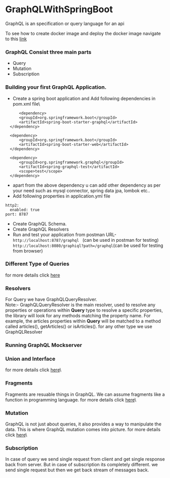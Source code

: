# GraphQLWithSpringBoot
GraphQL is an specification or query language for an api <br/>

To see how to create docker image and deploy the docker image navigate to this [link](/springboot-graphql/docker-deploy-steps.md)

### GraphQL Consist three main parts
 * Query
 * Mutation
 * Subscription

### Building your first GraphQL Application.
  - Create a spring boot application and Add following dependencies in pom.xml file\
  ```
	    <dependency>
		<groupId>org.springframework.boot</groupId>
		<artifactId>spring-boot-starter-graphql</artifactId>
	</dependency>

	<dependency>
		<groupId>org.springframework.boot</groupId>
		<artifactId>spring-boot-starter-web</artifactId>
	</dependency>

	<dependency>
		<groupId>org.springframework.graphql</groupId>
		<artifactId>spring-graphql-test</artifactId>
		<scope>test</scope>
	</dependency>
  ```
  - apart from the above dependency u can add other dependency as per your need such as mysql connector, spring data jpa, lombok etc..
  - Add following properties in application.yml file <br/>
   ``` server:
   http2:
     enabled: true
   port: 8787

  ```
 - Create GraphQL Schema.
 - Create GraphQL Resolvers
 - Run and test your application from postman
	URL- ``` http://localhost:8787/graphql  ``` (can be used in postman for testing)<br/>
	``` http://localhost:8080/graphiql?path=/graphql ```(can be used for testing from browser)<br/>

### Different Type of Queries
for more details click [here](springboot-graphql/GraphQLQueriesAndResponse.md)<br/>

### Resolvers
For Query we have GraphQLQueryResolver.</br>
Note:- GraphQLQueryResolver is the main resolver, used to resolve any properties or operations within **Query** type
to resolve a specific properties, the library will look for any methods matching the property name. For example, the articles properties within **Query** will be matched to a method called articles(), getArticles() or isArticles().
for any other type we use GraphQLResolver

### Running GraphQL Mockserver

### Union and Interface
for more details click [here](https://github.com/singhrakeshgkp/spring/blob/master/springboot-graphql/union_interface.md)\

### Fragments
Fragments are resuable things in GraphQL. We can assume fragments like a function in programming language.
for more details click [here](https://github.com/singhrakeshgkp/spring/blob/master/springboot-graphql/fragments.md)\

### Mutation
GraphQL is not just about queries, it also provides a way to manipulate the data. This is where GraphQL mutation comes into picture.
for more details click [here](https://github.com/singhrakeshgkp/spring/blob/master/springboot-graphql/mutation.md)\

### Subscription
 In case of query we send single request from client and get single response back from server. But in case of subscription its completely different. we send single request but then we get back stream of messages back.
